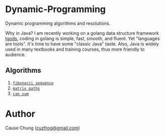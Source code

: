 # Dynamic-Programming

Dynamic programming algorithms and resolutions.

Why in Java? I am recently working on a golang data structure framework [tgods](https://github.com/cuzfrog/tgods),
coding in golang is simple, fast, smooth, and fluent. Yet "languages are tools". It's time to have some "classic Java" taste.
Also, Java is widely used in many textbooks and training courses, thus more friendly to audience.

## Algorithms

1. [`fibonacci sequence`](./src/main/java/com/github/cuzfrog/fibonacci)
2. [`matrix paths`](./src/main/java/com/github/cuzfrog/matrixpath)
3. [`can sum`](./src/main/java/com/github/cuzfrog/cansum)

# Author
Cause Chung (cuzfrog@gmail.com)
